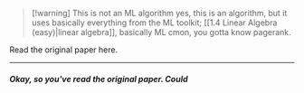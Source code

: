 > [!warning] This is not an ML algorithm
> yes, this is an algorithm, but it uses basically everything from the ML toolkit; [[1.4 Linear Algebra (easy)|linear algebra]], basically ML
> cmon, you gotta know pagerank. 

Read the original paper here. 

---

##### Okay, so you've read the original paper. Could 

